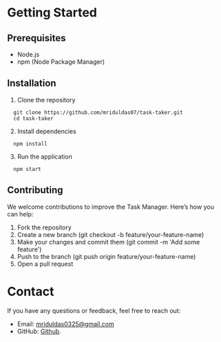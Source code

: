 # Getting Started
 ## Prerequisites
   - Node.js
   - npm (Node Package Manager)
## Installation
  1. Clone the repository
  ```
    git clone https://github.com/mriduldas07/task-taker.git
    cd task-taker
  ```
  2. Install dependencies
  ```
    npm install
  ```
  3. Run the application
  ```
    npm start
  ```
## Contributing
We welcome contributions to improve the Task Manager. Here’s how you can help:
  1. Fork the repository
  2. Create a new branch (git checkout -b feature/your-feature-name)
  3. Make your changes and commit them (git commit -m 'Add some feature')
  4. Push to the branch (git push origin feature/your-feature-name)
  5. Open a pull request
# Contact
If you have any questions or feedback, feel free to reach out:
  - Email: mriduldas0325@gmail.com
  - GitHub: [Github](https://github.com/mriduldas07).


